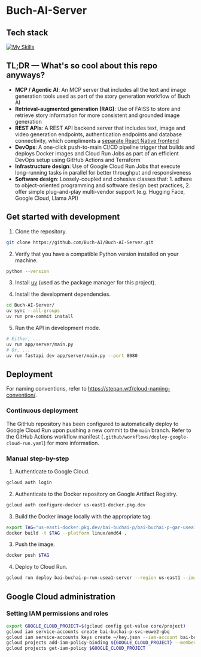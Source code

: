 # Buch-AI-Server

## Tech stack

[![My Skills](https://skillicons.dev/icons?i=docker,fastapi,gcp,githubactions,py,terraform)](https://skillicons.dev)

## TL;DR — What's so cool about this repo anyways?

- **MCP / Agentic AI**: An MCP server that includes all the text and image generation tools used as part of the story generation workflow of Buch AI
- **Retrieval-augmented generation (RAG)**: Use of FAISS to store and retrieve story information for more consistent and grounded image generation
- **REST APIs**: A REST API backend server that includes text, image and video generation endpoints, authentication endpoints and database connectivity, which compliments a [separate React Native frontend](https://github.com/Buch-AI/Buch-AI-App)
- **DevOps**: A one-click push-to-main CI/CD pipeline trigger that builds and deploys Docker images and Cloud Run Jobs as part of an efficient DevOps setup using GitHub Actions and Terraform
- **Infrastructure design**: Use of Google Cloud Run Jobs that execute long-running tasks in parallel for better throughput and responsiveness
- **Software design**: Loosely-coupled and cohesive classes that: 1. adhere to object-oriented programming and software design best practices, 2. offer simple plug-and-play multi-vendor support (e.g. Hugging Face, Google Cloud, Llama API)

## Get started with development

1. Clone the repository.

```bash
git clone https://github.com/Buch-AI/Buch-AI-Server.git
```

2. Verify that you have a compatible Python version installed on your machine.
```bash
python --version
```

3. Install [uv](https://github.com/astral-sh/uv) (used as the package manager for this project).

4. Install the development dependencies.
```bash
cd Buch-AI-Server/
uv sync --all-groups
uv run pre-commit install
```

5. Run the API in development mode.
```bash
# Either, ...
uv run app/server/main.py
# Or, ...
uv run fastapi dev app/server/main.py --port 8080
```

## Deployment

For naming conventions, refer to https://stepan.wtf/cloud-naming-convention/.

### Continuous deployment

The GitHub repository has been configured to automatically deploy to Google Cloud Run upon pushing a new commit to the `main` branch. Refer to the GitHub Actions workflow manifest (`.github/workflows/deploy-google-cloud-run.yaml`) for more information.

### Manual step-by-step

1. Authenticate to Google Cloud.
```bash
gcloud auth login
```

2. Authenticate to the Docker repository on Google Artifact Registry.
```bash
gcloud auth configure-docker us-east1-docker.pkg.dev
```

3. Build the Docker image locally with the appropriate tag.
```bash
export TAG="us-east1-docker.pkg.dev/bai-buchai-p/bai-buchai-p-gar-usea1-docker/buch-ai-server:0.1.0"
docker build -t $TAG --platform linux/amd64 .
```

3. Push the image.
```bash
docker push $TAG
```

4. Deploy to Cloud Run.
```bash
gcloud run deploy bai-buchai-p-run-usea1-server --region us-east1 --image $TAG
```

## Google Cloud administration

### Setting IAM permissions and roles

```bash
export GOOGLE_CLOUD_PROJECT=$(gcloud config get-value core/project)
gcloud iam service-accounts create bai-buchai-p-svc-euwe2-gbq
gcloud iam service-accounts keys create ~/key.json --iam-account bai-buchai-p-svc-euwe2-gbq@${GOOGLE_CLOUD_PROJECT}.iam.gserviceaccount.com
gcloud projects add-iam-policy-binding ${GOOGLE_CLOUD_PROJECT} --member "serviceAccount:bai-buchai-p-svc-euwe2-gbq@${GOOGLE_CLOUD_PROJECT}.iam.gserviceaccount.com" --role "roles/bigquery.user"
gcloud projects get-iam-policy $GOOGLE_CLOUD_PROJECT
```
